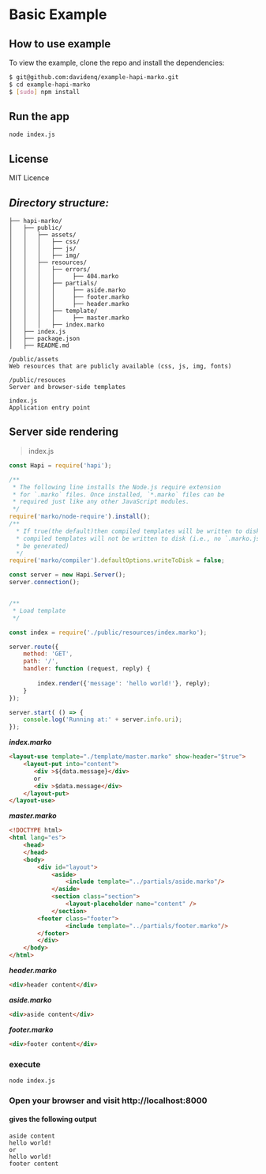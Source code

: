 # Basic Example

## How to use example

To view the example, clone the repo and install the dependencies:

```bash
$ git@github.com:davidenq/example-hapi-marko.git
$ cd example-hapi-marko
$ [sudo] npm install
```

## Run the app

```
node index.js
```


## License

MIT Licence


## _Directory structure:_

```
├── hapi-marko/
│   ├── public/
│   │   ├── assets/
│   │   │   ├── css/
│   │   │   ├── js/
│   │   │   ├── img/
│   │   ├── resources/
│   │   │   ├── errors/
│   │   │   │     ├── 404.marko
│   │   │   ├── partials/
│   │   │   │     ├── aside.marko
│   │   │   │     ├── footer.marko
│   │   │   │     ├── header.marko
│   │   │   ├── template/
│   │   │   │     ├── master.marko
│   │   │   ├── index.marko
│   ├── index.js
│   ├── package.json
│   ├── README.md

/public/assets
Web resources that are publicly available (css, js, img, fonts)

/public/resouces
Server and browser-side templates

index.js
Application entry point
```

## Server side rendering

> index.js
```js
const Hapi = require('hapi');

/** 
 * The following line installs the Node.js require extension
 * for `.marko` files. Once installed, `*.marko` files can be
 * required just like any other JavaScript modules. 
 */
require('marko/node-require').install();
/**
  * If true(the default)then compiled templates will be written to disk. If false,
  * compiled templates will not be written to disk (i.e., no `.marko.js` file will
  * be generated)
  */
require('marko/compiler').defaultOptions.writeToDisk = false;

const server = new Hapi.Server();
server.connection();


/**
 * Load template
 */

const index = require('./public/resources/index.marko');

server.route({
    method: 'GET',
    path: '/',
    handler: function (request, reply) {
        
        index.render({'message': 'hello world!'}, reply);
    }
});

server.start( () => {
    console.log('Running at:' + server.info.uri);
});
``` 


**_index.marko_**
``` html
<layout-use template="./template/master.marko" show-header="$true">
    <layout-put into="content">
       <div >${data.message}</div>
       or
       <div >$data.message</div>
    </layout-put>
</layout-use>
``` 

**_master.marko_**
``` html
<!DOCTYPE html>
<html lang="es">
    <head>
    </head>
    <body>
        <div id="layout">
            <aside>
                <include template="../partials/aside.marko"/>
            </aside>
            <section class="section">
                <layout-placeholder name="content" />
            </section>
	    <footer class="footer">
                <include template="../partials/footer.marko"/>
	    </footer>
        </div>
    </body>
</html>
``` 


**_header.marko_**

```html
<div>header content</div>
```


**_aside.marko_**

```html
<div>aside content</div>
```


**_footer.marko_**

```html
<div>footer content</div>
```

### execute

```
node index.js
```

### Open your browser and visit http://localhost:8000
#### gives the following output
```
aside content
hello world!
or
hello world!
footer content
```
